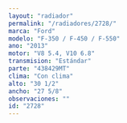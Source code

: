 ```yaml
---
layout: "radiador"
permalink: "/radiadores/2728/"
marca: "Ford"
modelo: "F-350 / F-450 / F-550"
ano: "2013"
motor: "V8 5.4, V10 6.8"
transmision: "Estándar"
parte: "438429MT"
clima: "Con clima"
alto: "30 1/2"
ancho: "27 5/8"
observaciones: ""
id: "2728"
---
```


